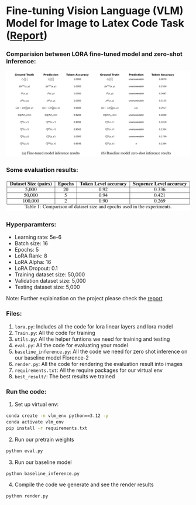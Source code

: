 # Fine-tuning Vision Language (VLM) Model for Image to Latex Code Task ([Report](./assets/report.pdf))

### Comparision between LORA fine-tuned model and zero-shot inference:
![alt text](assets/comparison.png)


### Some evaluation results:
![alt text](assets/results.png)


### Hyperparamters:
- Learning rate: 5e-6
- Batch size: 16
- Epochs: 5
- LoRA Rank: 8
- LoRA Alpha: 16
- LoRA Dropout: 0.1
- Training dataset size: 50,000
- Validation dataset size: 5,000
- Testing dataset size: 5,000

 Note: Further explaination on the project please check the [report](./assets/report.pdf)

### Files:
1. `lora.py`: Includes all the code for lora linear layers and lora model
2. `Train.py`:  All the code for training
3. `utils.py`: All the helper funtions we need for training and testing
4. `eval.py`: All the code for evaluating your model
5. `baseline_inference.py`: All the code we need for zero shot inference on our baseline model Florence-2
6. `render.py`: All the code for rendering the evaluation result into images
7. `requirements.txt`: All the require packages for our virtual env
8. `best_result/`: The best results we trained


### Run the code:

1. Set up virtual env:
```Bash
conda create -n vlm_env python==3.12 -y
conda activate vlm_env
pip install -r requirements.txt
```

2. Run our pretrain weights
```Bash
python eval.py
```

3. Run our baseline model
```Bash
python baseline_inference.py
```

4. Compile the code we generate and see the render results
```Bash
python render.py
```


